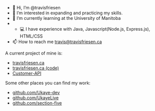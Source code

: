 - 👋 Hi, I’m @travisfriesen
- 👀 I’m interested in expanding and practicing my skills.
- 🌱 I’m currently learning at the University of Manitoba
- - 💻 I have experience with Java, Javascript(Node.js, Express.js), HTML/CSS
- 📫 How to reach me travis@travisfriesen.ca

A current project of mine is:
- [travisfriesen.ca](https://travisfriesen.ca)
- [travisfriesen.ca (code)](https://github.com/travisfriesen/travisfriesen-ca)
- [Customer-API](https://github.com/travisfriesen/customer-api)


Some other places you can find my work:
- [github.com/Ukaye-dev](https://github.com/ukaye-dev)
- [github.com/UkayeLive](https://github.com/UkayeLive/)
- [github.com/section-five](https://github.com/section-five/)

<!---
travisfriesen/travisfriesen is a ✨ special ✨ repository because its `README.md` (this file) appears on your GitHub profile.
You can click the Preview link to take a look at your changes.
--->
